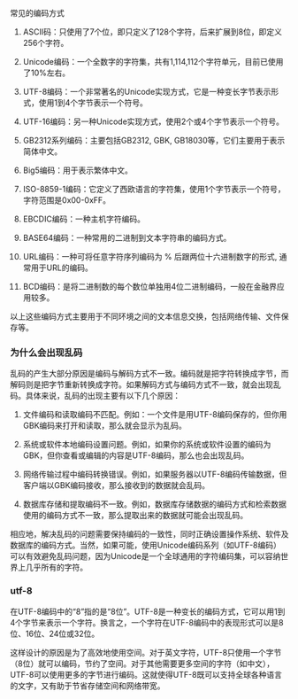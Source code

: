 常见的编码方式

1. ASCII码：只使用了7个位，即只定义了128个字符，后来扩展到8位，即定义256个字符。

2. Unicode编码：一个全数字的字符集，共有1,114,112个字符单元，目前已使用了10%左右。

3. UTF-8编码：一个非常著名的Unicode实现方式，它是一种变长字节表示形式，使用1到4个字节表示一个符号。

4. UTF-16编码：另一种Unicode实现方式，使用2个或4个字节表示一个符号。

5. GB2312系列编码：主要包括GB2312, GBK, GB18030等，它们主要用于表示简体中文。

6. Big5编码：用于表示繁体中文。

7. ISO-8859-1编码：它定义了西欧语言的字符集，使用1个字节表示一个符号，字符范围是0x00-0xFF。

8. EBCDIC编码：一种主机字符编码。

9. BASE64编码：一种常用的二进制到文本字符串的编码方式。

10. URL编码：一种可将任意字符序列编码为 % 后跟两位十六进制数字的形式, 通常用于URL的编码。

11. BCD编码：是将二进制数的每个数位单独用4位二进制编码，一般在金融界应用较多。

以上这些编码方式主要用于不同环境之间的文本信息交换，包括网络传输、文件保存等。

### 为什么会出现乱码
乱码的产生大部分原因是编码与解码方式不一致。编码就是把字符转换成字节，而解码则是把字节重新转换成字符。如果解码方式与编码方式不一致，就会出现乱码。具体来说，乱码的出现主要有以下几个原因：

1. 文件编码和读取编码不匹配。例如：一个文件是用UTF-8编码保存的，但你用GBK编码来打开和读取，那么就会显示为乱码。

2. 系统或软件本地编码设置问题。例如，如果你的系统或软件设置的编码为GBK，但你查看或编辑的内容是UTF-8编码，那么也会出现乱码。

3. 网络传输过程中编码转换错误。例如，如果服务器以UTF-8编码传输数据，但客户端以GBK编码接收，那么接收到的数据就会乱码。

4. 数据库存储和提取编码不一致。例如，数据库存储数据的编码方式和检索数据使用的编码方式不一致，那么提取出来的数据就可能会出现乱码。

相应地，解决乱码的问题需要保持编码的一致性，同时正确设置操作系统、软件及数据库的编码方式。当然，如果可能，使用Unicode编码系列（如UTF-8编码）可以有效避免乱码问题，因为Unicode是一个全球通用的字符编码集，可以容纳世界上几乎所有的字符。

### utf-8
在UTF-8编码中的“8”指的是“8位”。UTF-8是一种变长的编码方式，它可以用1到4个字节来表示一个字符。换言之，一个字符在UTF-8编码中的表现形式可以是8位、16位、24位或32位。

这样设计的原因是为了高效地使用空间。对于英文字符，UTF-8只使用一个字节（8位）就可以编码，节约了空间。对于其他需要更多空间的字符（如中文），UTF-8可以使用更多的字节进行编码。这就使得UTF-8既可以支持全球各种语言的文字，又有助于节省存储空间和网络带宽。